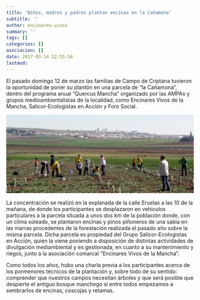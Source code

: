 ```yaml
---
title: 'Niños, madres y padres plantan encinas en la Cañamona'
subtitle: ''
author: encinares-vivos
summary: ''
tags: []
categories: []
asociacion: []
date: 2017-03-14 12:55:54
lastmod:
---
```


El pasado domingo 12 de marzo las familias de Campo de Criptana tuvieron la oportunidad de poner su plantón en una parcela de “la Cañamona”, dentro del programa anual “Quercus Mancha” organizado por las AMPAs y grupos medioambientalistas de la localidad, como Encinares Vivos de la Mancha, Salicor-Ecologistas en Acción y Foro Social. 

<img src="img/reforestacion_2017-2.jpg#cente" alt="" width="600">

La concentración se realizó en la explanada de la calle Eruelas a las 10 de la mañana, de donde los participantes se desplazaron en vehículos particulares a la parcela situada a unos dos km de la población donde, con un clima soleado, se plantaron encinas y pinos piñoneros de una sabia en las marras procedentes de la forestación realizada el pasado año sobre la misma parcela. Dicha parcela es propiedad del Grupo Salicor-Ecologistas en Acción, quien la viene poniendo a disposición de distintas actividades de divulgación mediambiental y es gestionada, en cuanto a su mantenimiento y riegos, junto a la asociación comarcal “Encinares Vivos de la Mancha”.

Como todos los años, hubo una charla previa a los participantes acerca de los pormenores técnicos de la plantación y, sobre todo de su sentido: comprender que nuestros campos necesitan árboles y que será posible que despierte el antiguo bosque manchego si entre todos empezamos a sembrarlos de encinas, coscojas y retamas.

